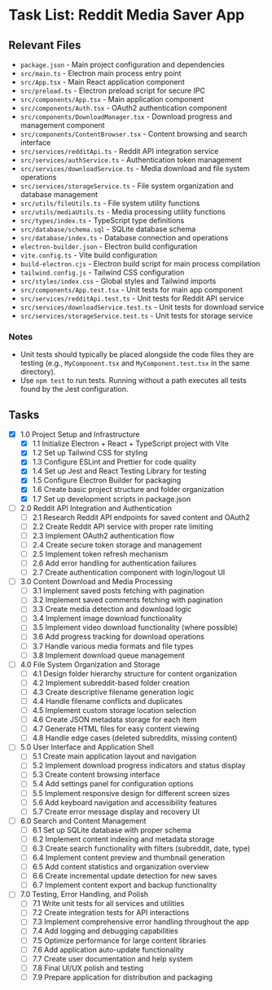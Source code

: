 # Task List: Reddit Media Saver App

## Relevant Files

- `package.json` - Main project configuration and dependencies
- `src/main.ts` - Electron main process entry point
- `src/App.tsx` - Main React application component
- `src/preload.ts` - Electron preload script for secure IPC
- `src/components/App.tsx` - Main application component
- `src/components/Auth.tsx` - OAuth2 authentication component
- `src/components/DownloadManager.tsx` - Download progress and management component
- `src/components/ContentBrowser.tsx` - Content browsing and search interface
- `src/services/redditApi.ts` - Reddit API integration service
- `src/services/authService.ts` - Authentication token management
- `src/services/downloadService.ts` - Media download and file system operations
- `src/services/storageService.ts` - File system organization and database management
- `src/utils/fileUtils.ts` - File system utility functions
- `src/utils/mediaUtils.ts` - Media processing utility functions
- `src/types/index.ts` - TypeScript type definitions
- `src/database/schema.sql` - SQLite database schema
- `src/database/index.ts` - Database connection and operations
- `electron-builder.json` - Electron build configuration
- `vite.config.ts` - Vite build configuration
- `build-electron.cjs` - Electron build script for main process compilation
- `tailwind.config.js` - Tailwind CSS configuration
- `src/styles/index.css` - Global styles and Tailwind imports
- `src/components/App.test.tsx` - Unit tests for main app component
- `src/services/redditApi.test.ts` - Unit tests for Reddit API service
- `src/services/downloadService.test.ts` - Unit tests for download service
- `src/services/storageService.test.ts` - Unit tests for storage service

### Notes

- Unit tests should typically be placed alongside the code files they are testing (e.g., `MyComponent.tsx` and `MyComponent.test.tsx` in the same directory).
- Use `npm test` to run tests. Running without a path executes all tests found by the Jest configuration.

## Tasks

- [x] 1.0 Project Setup and Infrastructure
  - [x] 1.1 Initialize Electron + React + TypeScript project with Vite
  - [x] 1.2 Set up Tailwind CSS for styling
  - [x] 1.3 Configure ESLint and Prettier for code quality
  - [x] 1.4 Set up Jest and React Testing Library for testing
  - [x] 1.5 Configure Electron Builder for packaging
  - [x] 1.6 Create basic project structure and folder organization
  - [x] 1.7 Set up development scripts in package.json

- [ ] 2.0 Reddit API Integration and Authentication
  - [ ] 2.1 Research Reddit API endpoints for saved content and OAuth2
  - [ ] 2.2 Create Reddit API service with proper rate limiting
  - [ ] 2.3 Implement OAuth2 authentication flow
  - [ ] 2.4 Create secure token storage and management
  - [ ] 2.5 Implement token refresh mechanism
  - [ ] 2.6 Add error handling for authentication failures
  - [ ] 2.7 Create authentication component with login/logout UI

- [ ] 3.0 Content Download and Media Processing
  - [ ] 3.1 Implement saved posts fetching with pagination
  - [ ] 3.2 Implement saved comments fetching with pagination
  - [ ] 3.3 Create media detection and download logic
  - [ ] 3.4 Implement image download functionality
  - [ ] 3.5 Implement video download functionality (where possible)
  - [ ] 3.6 Add progress tracking for download operations
  - [ ] 3.7 Handle various media formats and file types
  - [ ] 3.8 Implement download queue management

- [ ] 4.0 File System Organization and Storage
  - [ ] 4.1 Design folder hierarchy structure for content organization
  - [ ] 4.2 Implement subreddit-based folder creation
  - [ ] 4.3 Create descriptive filename generation logic
  - [ ] 4.4 Handle filename conflicts and duplicates
  - [ ] 4.5 Implement custom storage location selection
  - [ ] 4.6 Create JSON metadata storage for each item
  - [ ] 4.7 Generate HTML files for easy content viewing
  - [ ] 4.8 Handle edge cases (deleted subreddits, missing content)

- [ ] 5.0 User Interface and Application Shell
  - [ ] 5.1 Create main application layout and navigation
  - [ ] 5.2 Implement download progress indicators and status display
  - [ ] 5.3 Create content browsing interface
  - [ ] 5.4 Add settings panel for configuration options
  - [ ] 5.5 Implement responsive design for different screen sizes
  - [ ] 5.6 Add keyboard navigation and accessibility features
  - [ ] 5.7 Create error message display and recovery UI

- [ ] 6.0 Search and Content Management
  - [ ] 6.1 Set up SQLite database with proper schema
  - [ ] 6.2 Implement content indexing and metadata storage
  - [ ] 6.3 Create search functionality with filters (subreddit, date, type)
  - [ ] 6.4 Implement content preview and thumbnail generation
  - [ ] 6.5 Add content statistics and organization overview
  - [ ] 6.6 Create incremental update detection for new saves
  - [ ] 6.7 Implement content export and backup functionality

- [ ] 7.0 Testing, Error Handling, and Polish
  - [ ] 7.1 Write unit tests for all services and utilities
  - [ ] 7.2 Create integration tests for API interactions
  - [ ] 7.3 Implement comprehensive error handling throughout the app
  - [ ] 7.4 Add logging and debugging capabilities
  - [ ] 7.5 Optimize performance for large content libraries
  - [ ] 7.6 Add application auto-update functionality
  - [ ] 7.7 Create user documentation and help system
  - [ ] 7.8 Final UI/UX polish and testing
  - [ ] 7.9 Prepare application for distribution and packaging 